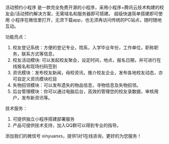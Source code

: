 活动预约小程序 是一款完全免费开源的小程序，采用小程序+腾讯云技术构建的校友会/活动预约解决方案，无需域名和服务器即可搭建。
超级快速简单搭建即可使用
小程序在微信里打开，无须下载app，也无须再访问传统的PC站点，随时随地互动。

功能亮点： 
1. 校友登记系统：方便的登记专业，院系，入学毕业年份，工作单位，职称职务，联系方式等信息， 
2. 校友活动模块: 可以发起校友聚会，设定时间，地点，报名日期，并可进行在线报名和现场扫码签到
3. 资讯模块：发布校友新闻，母校资讯，推介校友企业，发布各地校友动态，亦可自定义资讯模块栏目
4. 失物招领模块：可以发布遗失的物品信息，寻物信息及失物招领。
5. 后台管理模块：你可以通过电脑后台，高效的管理您的校友录数据，审核用户，发布新资讯等。


技术服务：
1. 可提供独立小程序搭建部署服务
2. 产品可提供技术支持，加入QQ群可以得到专业的指导。

添加我们的微信号 xinyuanxs，提供1对1在线咨询，更好的为您服务！
